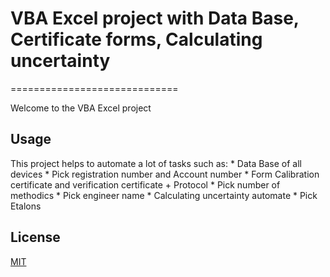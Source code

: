 # VBA Excel project with Data Base, Certificate forms, Calculating uncertainty 
=============================

Welcome to the VBA Excel project

## Usage

This project helps to automate a lot of tasks such as:
	* Data Base of all devices
	* Pick registration number and Account number
	* Form Calibration certificate and verification certificate + Protocol
	* Pick number of methodics
	* Pick engineer name
	* Calculating uncertainty automate
	* Pick Etalons

	
## License
[MIT](https://choosealicense.com/licenses/mit/)